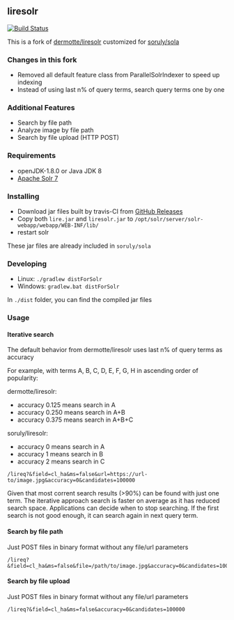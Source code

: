 ## liresolr

[![Build Status](https://travis-ci.org/soruly/liresolr.svg?branch=master)](https://travis-ci.org/soruly/liresolr)

This is a fork of [dermotte/liresolr](https://github.com/dermotte/liresolr) customized for [soruly/sola](https://github.com/soruly/sola)

### Changes in this fork
- Removed all default feature class from ParallelSolrIndexer to speed up indexing
- Instead of using last n% of query terms, search query terms one by one

### Additional Features
- Search by file path
- Analyze image by file path
- Search by file upload (HTTP POST)

### Requirements
- openJDK-1.8.0 or Java JDK 8
- [Apache Solr 7](http://lucene.apache.org/solr/)

### Installing
- Download jar files built by travis-CI from [GitHub Releases](https://github.com/soruly/liresolr/releases)
- Copy both `lire.jar` and `liresolr.jar` to `/opt/solr/server/solr-webapp/webapp/WEB-INF/lib/`
- restart solr

These jar files are already included in `soruly/sola`

### Developing
- Linux: `./gradlew distForSolr`
- Windows: `gradlew.bat distForSolr`

In `./dist` folder, you can find the compiled jar files

### Usage
#### Iterative search
The default behavior from dermotte/liresolr uses last n% of query terms as accuracy

For example, with terms A, B, C, D, E, F, G, H in ascending order of popularity:

dermotte/liresolr:
- accuracy 0.125 means search in A
- accuracy 0.250 means search in A+B
- accuracy 0.375 means search in A+B+C

soruly/liresolr:
- accuracy 0 means search in A
- accuracy 1 means search in B
- accuracy 2 means search in C
```
/lireq?&field=cl_ha&ms=false&url=https://url-to/image.jpg&accuracy=0&candidates=100000
```
Given that most corrent search results (>90%) can be found with just one term. The iterative approach search is faster on average as it has reduced search space. Applications can decide when to stop searching. If the first search is not good enough, it can search again in next query term.

#### Search by file path
Just POST files in binary format without any file/url parameters
```
/lireq?&field=cl_ha&ms=false&file=/path/to/image.jpg&accuracy=0&candidates=100000
```

#### Search by file upload
Just POST files in binary format without any file/url parameters
```
/lireq?&field=cl_ha&ms=false&accuracy=0&candidates=100000
```
